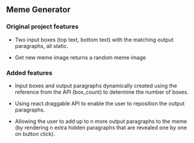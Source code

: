 ## Meme Generator 

### Original project features

- Two input boxes (top text, bottom text) with the matching output paragraphs, all static.

- Get new meme image returns a random meme image

### Added features

- Input boxes and output paragraphs dynamically created using the reference from the API (box_count) to determine the number of boxes.

- Using react.draggable API to enable the user to reposition the output paragraphs.

- Allowing the user to add up to n more output paragraphs to the meme (by rendering n extra hidden paragraphs that are revealed one by one on button click).

